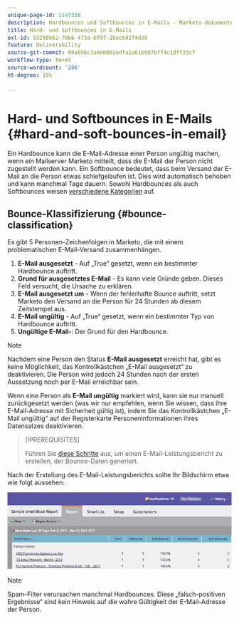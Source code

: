 ```yaml
---
unique-page-id: 1147328
description: Hardbounces und Softbounces in E-Mails - Marketo-Dokumente - Produktdokumentation
title: Hard- und Softbounces in E-Mails
exl-id: 53298562-76b6-473a-bf9f-2bec682f4d35
feature: Deliverability
source-git-commit: 09a656c3a0d0002edfa1a61b987bff4c1dff33cf
workflow-type: tm+mt
source-wordcount: '286'
ht-degree: 15%

---
```


# Hard- und Softbounces in E-Mails {#hard-and-soft-bounces-in-email}

Ein Hardbounce kann die E-Mail-Adresse einer Person ungültig machen, wenn ein Mailserver Marketo mitteilt, dass die E-Mail der Person nicht zugestellt werden kann. Ein Softbounce bedeutet, dass beim Versand der E-Mail an die Person etwas schiefgelaufen ist. Dies wird automatisch behoben und kann manchmal Tage dauern. Sowohl Hardbounces als auch Softbounces weisen [verschiedene Kategorien](https://nation.marketo.com/t5/Knowledgebase/Maintaining-a-Directory-of-Leads-Bouncing-Emails/ta-p/300838) auf.

## Bounce-Klassifizierung {#bounce-classification}

Es gibt 5 Personen-Zeichenfolgen in Marketo, die mit einem problematischen E-Mail-Versand zusammenhängen.

1. **E-Mail ausgesetzt** - Auf „True“ gesetzt, wenn ein bestimmter Hardbounce auftritt.
1. **Grund für ausgesetztes E-Mail** - Es kann viele Gründe geben. Dieses Feld versucht, die Ursache zu erklären.
1. **E-Mail ausgesetzt um** - Wenn der fehlerhafte Bounce auftritt, setzt Marketo den Versand an die Person für 24 Stunden ab diesem Zeitstempel aus.
1. **E-Mail ungültig** - Auf „True“ gesetzt, wenn ein bestimmter Typ von Hardbounce auftritt.
1. **Ungültige E-Mail-**: Der Grund für den Hardbounce.

>[!NOTE]
>
>Nachdem eine Person den Status **E-Mail ausgesetzt** erreicht hat, gibt es keine Möglichkeit, das Kontrollkästchen „E-Mail ausgesetzt“ zu deaktivieren. Die Person wird jedoch 24 Stunden nach der ersten Aussetzung noch per E-Mail erreichbar sein.
>
>Wenn eine Person als **E-Mail ungültig** markiert wird, kann sie nur manuell zurückgesetzt werden (was wir nur empfehlen, wenn Sie wissen, dass ihre E-Mail-Adresse mit Sicherheit gültig ist), indem Sie das Kontrollkästchen „E-Mail ungültig“ auf der Registerkarte Personeninformationen ihres Datensatzes deaktivieren.

>[!PREREQUISITES]
>
>Führen Sie [diese Schritte](/help/marketo/product-docs/email-marketing/email-programs/email-program-data/email-performance-report.md) aus, um einen E-Mail-Leistungsbericht zu erstellen, der Bounce-Daten generiert.

Nach der Erstellung des E-Mail-Leistungsberichts sollte Ihr Bildschirm etwa wie folgt aussehen:

![](assets/soft-hard-bounce.png)

>[!NOTE]
>
>Spam-Filter verursachen manchmal Hardbounces. Diese „falsch-positiven Ergebnisse“ sind kein Hinweis auf die wahre Gültigkeit der E-Mail-Adresse der Person.
